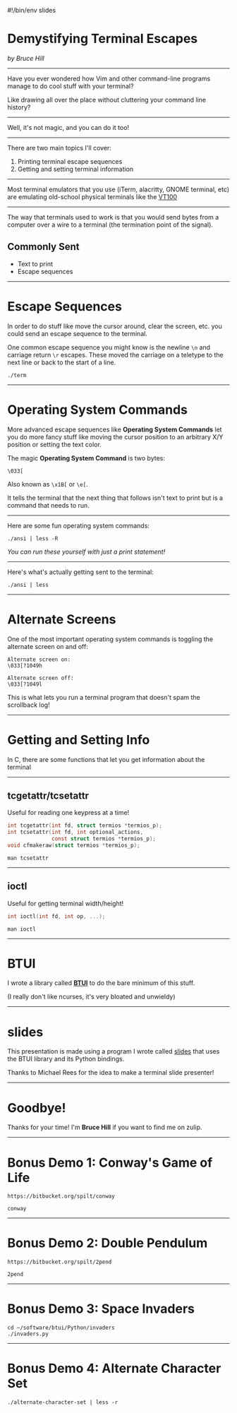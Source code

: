 #!/bin/env slides

# Demystifying Terminal Escapes

*by Bruce Hill*

--------------------------------

Have you ever wondered how Vim and other
command-line programs manage to do cool
stuff with your terminal?

Like drawing all over the place without
cluttering your command line history?

--------------------------------

Well, it's not magic, and you can do it too!

-------------------------------

There are two main topics I'll cover:

1. Printing terminal escape sequences
2. Getting and setting terminal information

-------------------------------

Most terminal emulators that you use
(iTerm, alacritty, GNOME terminal, etc)
are emulating old-school physical terminals
like the [VT100](https://en.wikipedia.org/wiki/VT100)

-------------------------------

The way that terminals used to work is that
you would send bytes from a computer over
a wire to a terminal (the termination point
of the signal).

## Commonly Sent

- Text to print
- Escape sequences

-------------------------------

# Escape Sequences

In order to do stuff like move the cursor
around, clear the screen, etc. you could
send an escape sequence to the terminal.

One common escape sequence you might know
is the newline `\n` and carriage return `\r`
escapes. These moved the carriage on a
teletype to the next line or back to the
start of a line.

```demo
./term
```

-------------------------------

# Operating System Commands

More advanced escape sequences like
**Operating System Commands** let you
do more fancy stuff like moving the
cursor position to an arbitrary X/Y
position or setting the text color.

The magic **Operating System Command** is two bytes:

```
\033[
```

Also known as `\x1B[` or `\e[`.

It tells the terminal that the next
thing that follows isn't text to print
but is a command that needs to run.

-------------------------------

Here are some fun operating system commands:

```demo
./ansi | less -R
```

*You can run these yourself with just a print statement!*

-------------------------------

Here's what's actually getting sent to the terminal:

```demo
./ansi | less
```

-------------------------------

# Alternate Screens

One of the most important operating system commands
is toggling the alternate screen on and off:

```
Alternate screen on:
\033[?1049h

Alternate screen off:
\033[?1049l
```

This is what lets you run a terminal program
that doesn't spam the scrollback log!

-------------------------------

# Getting and Setting Info

In C, there are some functions that let you
get information about the terminal

-------------------------------

## tcgetattr/tcsetattr

Useful for reading one keypress at a time!

```c
int tcgetattr(int fd, struct termios *termios_p);
int tcsetattr(int fd, int optional_actions,
              const struct termios *termios_p);
void cfmakeraw(struct termios *termios_p);
```

```demo
man tcsetattr
```

-------------------------------

## ioctl

Useful for getting terminal width/height!

```c
int ioctl(int fd, int op, ...);
```

```demo
man ioctl
```

-------------------------------

# BTUI

I wrote a library called [**BTUI**](https://github.com/bruce-hill/btui)
to do the bare minimum of this stuff.

(I really don't like ncurses, it's very bloated and unwieldy)


-------------------------------

# slides

This presentation is made using a program I wrote
called [slides](https://github.com/bruce-hill/slides) that uses
the BTUI library and its Python bindings.

Thanks to Michael Rees for the idea
to make a terminal slide presenter!

-------------------------------

# Goodbye!

Thanks for your time!
I'm **Bruce Hill** if you want to find me on zulip.

-------------------------------

# Bonus Demo 1: Conway's Game of Life

```
https://bitbucket.org/spilt/conway
```

```demo
conway
```

-------------------------------

# Bonus Demo 2: Double Pendulum

```
https://bitbucket.org/spilt/2pend
```

```demo
2pend
```

-------------------------------

# Bonus Demo 3: Space Invaders

```demo
cd ~/software/btui/Python/invaders
./invaders.py
```

-------------------------------

# Bonus Demo 4: Alternate Character Set

```demo
./alternate-character-set | less -r
```

